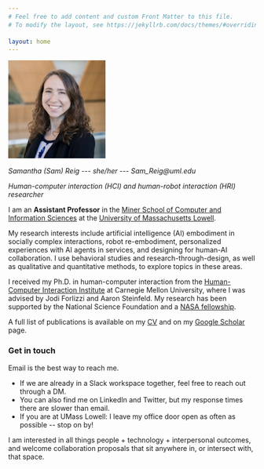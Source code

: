 ```yaml
---
# Feel free to add content and custom Front Matter to this file.
# To modify the layout, see https://jekyllrb.com/docs/themes/#overriding-theme-defaults

layout: home
---
```


<img src = "/assets/img/sam-headshot.png" height=200 alt="Headshot photo of Sam Reig.">

_Samantha (Sam) Reig --- she/her --- Sam_Reig@uml.edu_

_Human-computer interaction (HCI) and human-robot interaction (HRI) researcher_

I am an **Assistant Professor** in the [Miner School of Computer and Information Sciences](https://www.uml.edu/sciences/computer-science/) at the [University of Massachusetts Lowell](https://www.uml.edu/).

My research interests include artificial intelligence (AI) embodiment in socially complex interactions, robot re-embodiment, personalized experiences with AI agents in services, and designing for human-AI collaboration. I use behavioral studies and research-through-design, as well as qualitative and quantitative methods, to explore topics in these areas.

I received my Ph.D. in human-computer interaction from the [Human-Computer Interaction Institute](https://www.hcii.cmu.edu/) at Carnegie Mellon University, where I was advised by Jodi Forlizzi and Aaron Steinfeld. My research has been supported by the National Science Foundation and a [NASA fellowship](https://www.nasa.gov/directorates/stmd/space-tech-research-grants/nstrf-2019/).

A full list of publications is available on my [CV](/assets/files/SReig-full%20cv-2024june.pdf) and on my [Google Scholar](https://scholar.google.com/citations?user=bn1UzGAAAAAJ) page.

### Get in touch

Email is the best way to reach me.

- If we are already in a Slack workspace together, feel free to reach out through a DM.
- You can also find me on LinkedIn and Twitter, but my response times there are slower than email.
- If you are at UMass Lowell: I leave my office door open as often as possible -- stop on by!

I am interested in all things people + technology + interpersonal outcomes, and welcome collaboration proposals that sit anywhere in, or intersect with, that space.
